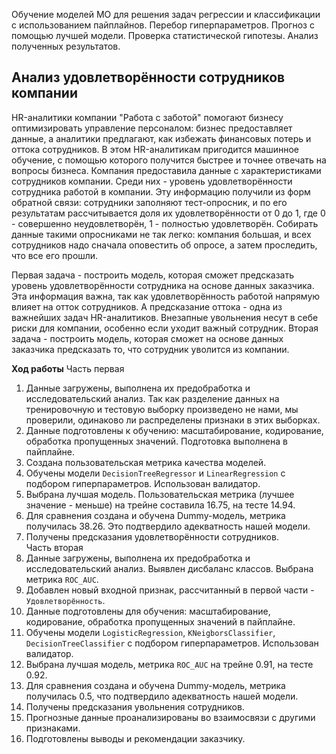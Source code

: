 Обучение моделей МО для решения задач регрессии и классификации с использованием пайплайнов. Перебор гиперпараметров. Прогноз с помощью лучшей модели. Проверка статистической гипотезы. Анализ полученных результатов.

## Анализ удовлетворённости сотрудников компании

HR-аналитики компании "Работа с заботой" помогают бизнесу оптимизировать управление персоналом: бизнес предоставляет данные, а аналитики предлагают, как избежать финансовых потерь и оттока сотрудников. В этом HR-аналитикам пригодится машинное обучение, с помощью которого получится быстрее и точнее отвечать на вопросы бизнеса.
Компания предоставила данные с характеристиками сотрудников компании. Среди них - уровень удовлетворённости сотрудника работой в компании. Эту информацию получили из форм обратной связи: сотрудники заполняют тест-опросник, и по его результатам рассчитывается доля их удовлетворённости от 0 до 1, где 0 - совершенно неудовлетворён, 1 - полностью удовлетворён. Собирать данные такими опросниками не так легко: компания большая, и всех сотрудников надо сначала оповестить об опросе, а затем проследить, что все его прошли.

Первая задача - построить модель, которая сможет предсказать уровень удовлетворённости сотрудника на основе данных заказчика. Эта информация важна, так как удовлетворённость работой напрямую влияет на отток сотрудников. А предсказание оттока - одна из важнейших задач HR-аналитиков. Внезапные увольнения несут в себе риски для компании, особенно если уходит важный сотрудник.
Вторая задача - построить модель, которая сможет на основе данных заказчика предсказать то, что сотрудник уволится из компании.  

**Ход работы**
Часть первая
1. Данные загружены, выполнена их предобработка и исследовательский анализ. Так как разделение данных на тренировочную и тестовую выборку произведено не нами, мы проверили, одинаково ли распределены признаки в этих выборках.  
2. Данные подготовлены к обучению: масштабирование, кодирование, обработка пропущенных значений. Подготовка выполнена в пайплайне.  
3. Создана пользовательская метрика качества моделей.  
4. Обучены модели `DecisionTreeRegressor` и `LinearRegression` с подбором гиперпараметров. Использован валидатор.  
5. Выбрана лучшая модель. Пользовательская метрика (лучшее значение - меньше) на трейне составила 16.75, на тесте 14.94.
6. Для сравнения создана и обучена Dummy-модель, метрика получилась 38.26. Это подтвердило адекватность нашей модели.  
7. Получены предсказания удовлетворённости сотрудников.  
Часть вторая  
1. Данные загружены, выполнена их предобработка и исследовательский анализ. Выявлен дисбаланс классов. Выбрана метрика `ROC_AUC`.
2. Добавлен новый входной признак, рассчитанный в первой части - `Удовлетворённость`.
3. Данные подготовлены для обучения: масштабирование, кодирование, обработка пропущенных значений в пайплайне.  
4. Обучены модели `LogisticRegression`, `KNeigborsClassifier`, `DecisionTreeClassifier` с подбором гиперпараметров. Использован валидатор.  
5. Выбрана лучшая модель, метрика `ROC_AUC` на трейне 0.91, на тесте 0.92.
6. Для сравнения создана и обучена Dummy-модель, метрика получилась 0.5, что подтвердило адекватность нашей модели.
7. Получены предсказания увольнения сотрудников.
8. Прогнозные данные проанализированы во взаимосвязи с другими признаками.
9. Подготовлены выводы и рекомендации заказчику.